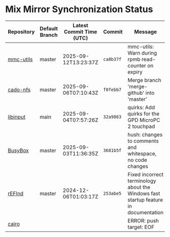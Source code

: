 # Mix Mirror Synchronization Status

| Repository | Default Branch | Latest Commit Time (UTC) | Commit | Message | Last Synced |
|---|---|---|---|---|---|
| [mmc-utils](git@github.com:mix-mirror/mmc-utils.git) | master | 2025-09-12T13:23:37Z | `ca8b37f` | mmc-utils: Warn during rpmb read-counter on expiry | 2025-09-18T07:53:54Z |
| [cado-nfs](git@github.com:mix-mirror/cado-nfs.git) | master | 2025-09-06T07:10:43Z | `f0febb7` | Merge branch 'merge-github' into 'master' | 2025-09-18T07:54:08Z |
| [libinput](git@github.com:mix-mirror/libinput.git) | main | 2025-09-04T07:57:26Z | `32a9863` | quirks: Add quirks for the GPD MicroPC 2 touchpad | 2025-09-18T07:53:59Z |
| [BusyBox](git@github.com:mix-mirror/busybox.git) | master | 2025-09-03T11:36:35Z | `3681b5f` | hush: changes to comments and whitespace, no code changes | 2025-09-18T07:54:09Z |
| [rEFInd](git@github.com:mix-mirror/rEFInd.git) | master | 2024-12-06T01:03:17Z | `253abe5` | Fixed incorrect terminology about the Windows fast startup feature in documentation | 2025-09-18T07:54:06Z |
| [cairo](git@github.com:mix-mirror/cairo.git) |  |  |  | ERROR: push target: EOF | 2025-09-18T08:02:27Z |
